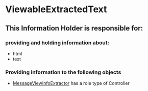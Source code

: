 # ViewableExtractedText
## This Information Holder is responsible for:
### providing and holding information about: 
* html
* text
### Providing information to the following objects 
* [MessageViewInfoExtractor](../Controllers/MessageViewInfoExtractor.md) has a role type of Controller
